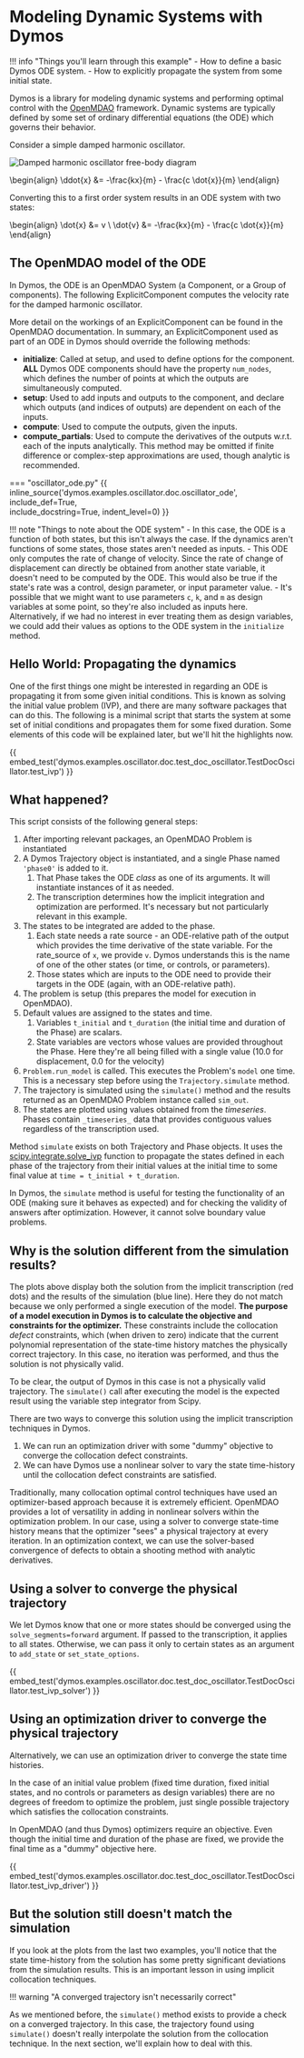 # Modeling Dynamic Systems with Dymos

!!! info "Things you'll learn through this example"
    - How to define a basic Dymos ODE system.
    - How to explicitly propagate the system from some initial state.

Dymos is a library for modeling dynamic systems and performing optimal
control with the [OpenMDAO](https://github.com/OpenMDAO/OpenMDAO) framework.
Dynamic systems are typically defined by some set of ordinary
differential equations (the ODE) which governs their behavior.

Consider a simple damped harmonic oscillator.

![Damped harmonic oscillator free-body diagram](figures/spring_mass_damper.png)


\begin{align}
    \ddot{x} &= -\frac{kx}{m} - \frac{c \dot{x}}{m}
\end{align}

Converting this to a first order system results in an ODE system with two states:

\begin{align}
    \dot{x} &= v \\
    \dot{v} &= -\frac{kx}{m} - \frac{c \dot{x}}{m}
\end{align}

## The OpenMDAO model of the ODE

In Dymos, the ODE is an OpenMDAO System (a Component, or a Group of components).
The following ExplicitComponent computes the velocity rate for the damped harmonic oscillator.

More detail on the workings of an ExplicitComponent can be found in the OpenMDAO documentation.  In summary, an ExplicitComponent used as part of an ODE in Dymos should override the following methods:

- **initialize**:  Called at setup, and used to define options for the component.  **ALL** Dymos ODE components should have the property `num_nodes`, which defines the number of points at which the outputs are simultaneously computed.
- **setup**: Used to add inputs and outputs to the component, and declare which outputs (and indices of outputs) are dependent on each of the inputs.
- **compute**: Used to compute the outputs, given the inputs.
- **compute_partials**: Used to compute the derivatives of the outputs w.r.t. each of the inputs analytically.  This method may be omitted if finite difference or complex-step approximations are used, though analytic is recommended.

=== "oscillator_ode.py"
{{ inline_source('dymos.examples.oscillator.doc.oscillator_ode',
include_def=True,  
include_docstring=True,
indent_level=0)
}}

!!! note "Things to note about the ODE system"
    - In this case, the ODE is a function of both states, but this isn't always the case.  If the dynamics aren't functions of some states, those states aren't needed as inputs.
    - This ODE only computes the rate of change of velocity.  Since the rate of change of displacement can directly be obtained from another state variable, it doesn't need to be computed by the ODE.
      This would also be true if the state's rate was a control, design parameter, or input parameter value.
    - It's possible that we might want to use parameters `c`, `k`, and `m` as design variables at some point, so they're also included as inputs here.
      Alternatively, if we had no interest in ever treating them as design variables, we could add their values as options to the ODE system in the `initialize` method.

## Hello World: Propagating the dynamics

One of the first things one might be interested in regarding an ODE is propagating it from some given initial conditions.
This is known as solving the initial value problem (IVP), and there are many software packages that can do this.
The following is a minimal script that starts the system at some set of initial conditions and propagates them for some fixed duration.
Some elements of this code will be explained later, but we'll hit the highlights now.

{{ embed_test('dymos.examples.oscillator.doc.test_doc_oscillator.TestDocOscillator.test_ivp') }}

## What happened?

This script consists of the following general steps:

1. After importing relevant packages, an OpenMDAO Problem is instantiated
2. A Dymos Trajectory object is instantiated, and a single Phase named `'phase0'` is added to it.
   1. That Phase takes the ODE _class_ as one of its arguments.  It will instantiate instances of it as needed.
   2. The transcription determines how the implicit integration and optimization are performed.  It's necessary but not particularly relevant in this example.
3. The states to be integrated are added to the phase.
   1. Each state needs a rate source - an ODE-relative path of the output which provides the time derivative of the state variable.
      For the rate_source of `x`, we provide `v`.  Dymos understands this is the name of one of the other states (or time, or controls, or parameters).
   2. Those states which are inputs to the ODE need to provide their targets in the ODE (again, with an ODE-relative path).
4. The problem is setup (this prepares the model for execution in OpenMDAO).
5. Default values are assigned to the states and time.
   1. Variables `t_initial` and `t_duration` (the initial time and duration of the Phase) are scalars.
   2. State variables are vectors whose values are provided throughout the Phase.  Here they're all being filled with a single value (10.0 for displacement, 0.0 for the velocity)
6. `Problem.run_model` is called.  This executes the Problem's `model` one time.  This is a necessary step before using the `Trajectory.simulate` method.
7.  The trajectory is simulated using the `simulate()` method and the results returned as an OpenMDAO Problem instance called `sim_out`.
8.  The states are plotted using values obtained from the _timeseries_.  Phases contain `_timeseries_` data that provides contiguous values regardless of the transcription used.

Method `simulate` exists on both Trajectory and Phase objects.
It uses the [scipy.integrate.solve_ivp](https://docs.scipy.org/doc/scipy/reference/generated/scipy.integrate.solve_ivp.html) function to propagate the states defined in each phase of the trajectory from their initial values at the initial time to some final value at `time = t_initial + t_duration`.

In Dymos, the `simulate` method is useful for testing the functionality of an ODE (making sure it behaves as expected) and for checking the validity of answers after optimization.
However, it cannot solve boundary value problems.

## Why is the solution different from the simulation results?

The plots above display both the solution from the implicit transcription (red dots) and the results of the simulation (blue line).
Here they do not match because we only performed a single execution of the model.
**The purpose of a model execution in Dymos is to calculate the objective and constraints for the optimizer.**
These constraints include the collocation _defect_ constraints, which (when driven to zero) indicate that the current polynomial representation of the state-time history matches the physically correct trajectory.
In this case, no iteration was performed, and thus the solution is not physically valid.

To be clear, the output of Dymos in this case is not a physically valid trajectory.
The `simulate()` call after executing the model is the expected result using the variable step integrator from Scipy.

There are two ways to converge this solution using the implicit transcription techniques in Dymos.
1. We can run an optimization driver with some "dummy" objective to converge the collocation defect constraints.
2. We can have Dymos use a nonlinear solver to vary the state time-history until the collocation defect constraints are satisfied.

Traditionally, many collocation optimal control techniques have used an optimizer-based approach because it is extremely efficient.
OpenMDAO provides a lot of versatility in adding in nonlinear solvers within the optimization problem.
In our case, using a solver to converge state-time history means that the optimizer "sees" a physical trajectory at every iteration.
In an optimization context, we can use the solver-based convergence of defects to obtain a shooting method with analytic derivatives.

## Using a solver to converge the physical trajectory

We let Dymos know that one or more states should be converged using the `solve_segments=forward` argument.
If passed to the transcription, it applies to all states.
Otherwise, we can pass it only to certain states as an argument to `add_state` or `set_state_options`.

{{ embed_test('dymos.examples.oscillator.doc.test_doc_oscillator.TestDocOscillator.test_ivp_solver') }}

## Using an optimization driver to converge the physical trajectory

Alternatively, we can use an optimization driver to converge the state time histories.


In the case of an initial value problem (fixed time duration, fixed initial states, and no controls or parameters as design variables) there are no
degrees of freedom to optimize the problem, just single possible trajectory which satisfies the collocation constraints.


In OpenMDAO (and thus Dymos) optimizers require an objective.
Even though the initial time and duration of the phase are fixed, we provide the final time as a "dummy" objective here.

{{ embed_test('dymos.examples.oscillator.doc.test_doc_oscillator.TestDocOscillator.test_ivp_driver') }}

## But the solution still doesn't match the simulation

If you look at the plots from the last two examples, you'll notice that the state time-history from the solution has some pretty significant deviations from the simulation results.
This is an important lesson in using implicit collocation techniques.

!!! warning "A converged trajectory isn't necessarily correct"

As we mentioned before, the `simulate()` method exists to provide a check on a converged trajectory.
In this case, the trajectory found using `simulate()` doesn't really interpolate the solution from the collocation technique.
In the next section, we'll explain how to deal with this.
